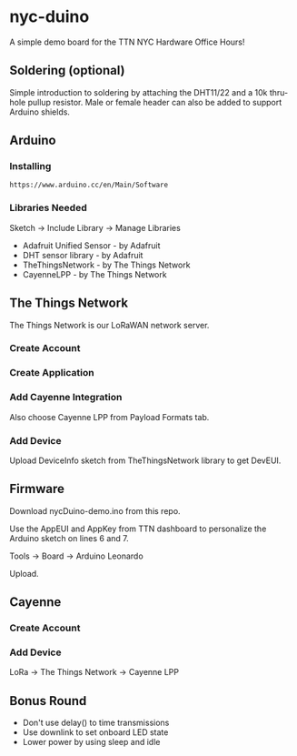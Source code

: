 # nyc-duino

A simple demo board for the TTN NYC Hardware Office Hours!

## Soldering (optional)

Simple introduction to soldering by attaching the DHT11/22 and a 10k thru-hole pullup resistor. Male or female header can also be added to support Arduino shields.

## Arduino

### Installing

```
https://www.arduino.cc/en/Main/Software
```

### Libraries Needed

Sketch -> Include Library -> Manage Libraries

* Adafruit Unified Sensor - by Adafruit
* DHT sensor library - by Adafruit
* TheThingsNetwork - by The Things Network
* CayenneLPP - by The Things Network

## The Things Network

The Things Network is our LoRaWAN network server.

### Create Account

### Create Application

### Add Cayenne Integration

Also choose Cayenne LPP from Payload Formats tab.

### Add Device

Upload DeviceInfo sketch from TheThingsNetwork library to get DevEUI.

## Firmware

Download nycDuino-demo.ino from this repo.

Use the AppEUI and AppKey from TTN dashboard to personalize the Arduino sketch on lines 6 and 7.

Tools -> Board -> Arduino Leonardo

Upload.

## Cayenne

### Create Account

### Add Device

LoRa -> The Things Network -> Cayenne LPP

## Bonus Round

* Don't use delay() to time transmissions
* Use downlink to set onboard LED state
* Lower power by using sleep and idle
